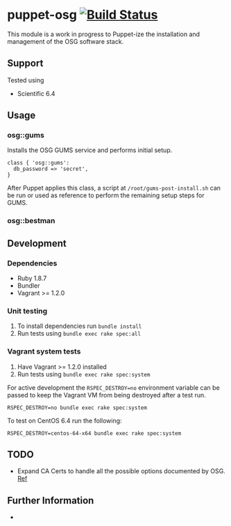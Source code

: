 # puppet-osg [![Build Status](https://travis-ci.org/treydock/puppet-osg.png)](https://travis-ci.org/treydock/puppet-osg)

This module is a work in progress to Puppet-ize the installation and management of the OSG software stack.

## Support

Tested using
* Scientific 6.4

## Usage

### osg::gums

Installs the OSG GUMS service and performs initial setup.

    class { 'osg::gums':
      db_password => 'secret',
    }

After Puppet applies this class, a script at `/root/gums-post-install.sh` can be run or used as reference to perform the remaining setup steps for GUMS.

### osg::bestman

## Development

### Dependencies

* Ruby 1.8.7
* Bundler
* Vagrant >= 1.2.0

### Unit testing

1. To install dependencies run `bundle install`
2. Run tests using `bundle exec rake spec:all`

### Vagrant system tests

1. Have Vagrant >= 1.2.0 installed
2. Run tests using `bundle exec rake spec:system`

For active development the `RSPEC_DESTROY=no` environment variable can be passed to keep the Vagrant VM from being destroyed after a test run.

    RSPEC_DESTROY=no bundle exec rake spec:system

To test on CentOS 6.4 run the following:

    RSPEC_DESTROY=centos-64-x64 bundle exec rake spec:system

## TODO

* Expand CA Certs to handle all the possible options documented by OSG.  [Ref](https://twiki.grid.iu.edu/bin/view/Documentation/Release3/InstallCertAuth)

## Further Information

*
